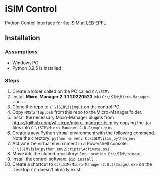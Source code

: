 # iSIM Control

Python Control Interface for the iSIM at LEB-EPFL

## Installation

### Assumptions

- Windows PC
- Python 3.9.5 is installed

### Steps

1. Create a folder called on the PC called `C:\iSIM\`.
1. Install **Micro-Manager 2.0.1 20220523** into `C:\iSIM\Micro-Manager-2.0.2`.
1. Clone this repo to `C:\iSIM\isimgui` on the control PC.
1. Copy `MMStartup.bsh` from this repo to the Micro-Manager folder.
1. Install the necessary Micro-Manager plugins from https://github.com/wl-stepp/micro-manager-isim by copying the .jar files into `C:\iSIM\Micro-Manager-2.0.2\mmplugins`.
1. Create a new Python virtual environment with the following command. Note the directory! `python -m venv C:\iSIM\isim_python_env`
1. Activate the virtual environment in a Powershell console: `C:\iSIM\isim_python_env\Scripts\Activate.ps1`
1. Move into the cloned repository: `Set-Location C:\iSIM\isimgui`
1. Install the control software: `pip install .`
1. Create a shortcut to `C:\iSIM\Micro-Manager-2.0.2\ImageJ.exe` on the Desktop if it doesn't already exist.
